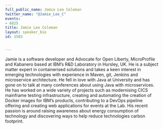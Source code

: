 ---
full_public_name: Jamie Lee Coleman
twitter_name: "@Jamie_Lee_C"
events:
- 6825
title: Jamie Lee Coleman
layout: speaker_bio
id: 1583

---
Jamie is a software developer and Advocate for Open Liberty, MicroProfile and Kabanero based at IBM’s R&D Laboratory in Hursley, UK. He is a subject matter expert in containerised solutions and takes a keen interest in emerging technologies with experience in Maven, git, Jenkins and microservice architecture. He fell in love with Java at University and has gone on to talk at many conferences about using Java with microservices. He has worked on a wide variety of projects such as modernising CICS mainframe testing infrastructure, creating and automating the creation of Docker images for IBM’s products, contributing to a DevOps pipeline offering and creating web applications for events at the Lab. His recent passion is around raising awareness about energy consumption of technology and discovering ways to help reduce technologies carbon footprint.